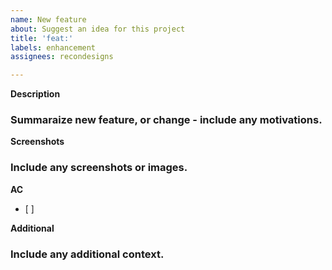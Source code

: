 ```yaml
---
name: New feature
about: Suggest an idea for this project
title: 'feat:'
labels: enhancement
assignees: recondesigns

---
```


**Description**
### Summaraize new feature, or change - include any motivations.

**Screenshots**
### Include any screenshots or images.

**AC**
- [ ] 

**Additional**
### Include any additional context.